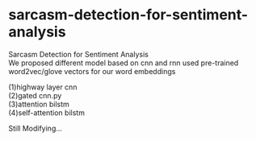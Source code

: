 # sarcasm-detection-for-sentiment-analysis
Sarcasm Detection for Sentiment Analysis\
We proposed different model based on cnn and rnn used pre-trained word2vec/glove vectors for our word embeddings

(1)highway layer cnn\
(2)gated cnn.py\
(3)attention bilstm\
(4)self-attention bilstm

Still Modifying...
